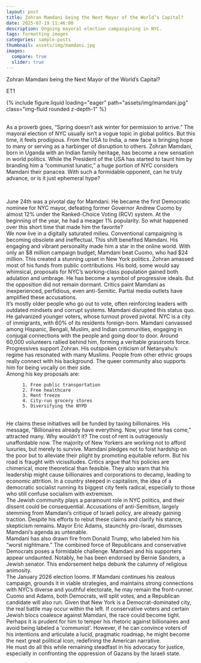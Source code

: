 ```yaml
---
layout: post
title: Zohran Mamdani being the Next Mayor of the World’s Capital?
date: 2025-07-19 11:46:00
description: Ongoing mayoral election campaigining in NYC.
tags: formatting images
categories: sample-posts
thumbnail: assets/img/mamdani.jpg
images:
  compare: true
  slider: true
---
```


Zohran Mamdani being the Next Mayor of the World’s Capital?

ET1

<div class="row mt-3">
    <div class="col-sm mt-3 mt-md-0">
        {% include figure.liquid loading="eager" path="assets/img/mamdani.jpg" class="img-fluid rounded z-depth-1" %}
</div>
  
<br>
  
As a proverb goes, “Spring doesn’t ask winter for permission to arrive.” The mayoral election of NYC usually isn’t a vogue topic in global politics. But this time, it feels prodigious. From the USA to India, a new face is bringing hope to many or serving as a harbinger of disruption to others. Zohran Mamdani, born in Uganda with an Indian family heritage, has become a new sensation in world politics. While the President of the USA has started to taunt him by branding him a “communist lunatic,” a huge portion of NYC considers Mamdani their panacea. With such a formidable opponent, can he truly advance, or is it just ephemeral hype?

<br>

June 24th was a pivotal day for Mamdani. He became the first Democratic nominee for NYC mayor, defeating former Governor Andrew Cuomo by almost 12% under the Ranked-Choice Voting (RCV) system. At the beginning of the year, he had a meager 1% popularity. So what happened over this short time that made him the favorite?
<br>
We now live in a digitally saturated milieu. Conventional campaigning is becoming obsolete and ineffectual. This shift benefited Mamdani. His engaging and vibrant personality made him a star in the online world. With only an $8 million campaign budget, Mamdani beat Cuomo, who had $24 million. This created a stunning upset in New York politics. Zohran amassed most of his funds from public contributions. His bold, some would say whimsical, proposals for NYC’s working-class population gained both adulation and umbrage. He has become a symbol of progressive ideals. But the opposition did not remain dormant. Critics paint Mamdani as inexperienced, perfidious, even anti-Semitic. Partial media outlets have amplified these accusations.
<br>
It’s mostly older people who go out to vote, often reinforcing leaders with outdated mindsets and corrupt systems. Mamdani disrupted this status quo. He galvanized younger voters, whose turnout proved pivotal. NYC is a city of immigrants, with 60% of its residents foreign-born. Mamdani canvassed among Hispanic, Bengali, Muslim, and Indian communities, engaging in conjugal connections with the people and going door to door. Around 60,000 volunteers rallied behind him, forming a veritable grassroots force. Progressives support Zohran. His outspoken criticism of Netanyahu’s regime has resonated with many Muslims. People from other ethnic groups really connect with his background. The queer community also supports him for being vocally on their side.
<br>
Among his key proposals are:

          1. Free public transportation
          2. Free healthcare
          3. Rent freeze
          4. City-run grocery stores
          5. Diversifying the NYPD
<br>          
He claims these initiatives will be funded by taxing billionaires. His message, “Billionaires already have everything. Now, your time has come,” attracted many. Why wouldn’t it? The cost of rent is outrageously unaffordable now. The majority of New Yorkers are working not to afford luxuries, but merely to survive. Mamdani pledges not to foist hardship on the poor but to alleviate their plight by promoting equitable reform.
But his road is fraught with vicissitudes. Critics argue that his policies are chimerical, more theoretical than feasible. They also warn that his leadership might cause billionaires and corporations to decamp, leading to economic attrition. In a country steeped in capitalism, the idea of a democratic socialist running its biggest city feels radical, especially to those who still confuse socialism with extremism.
<br>
The Jewish community plays a paramount role in NYC politics, and their dissent could be consequential. Accusations of anti-Semitism, largely stemming from Mamdani’s critique of Israeli policy, are already gaining traction. Despite his efforts to rebut these claims and clarify his stance, skepticism remains. Mayor Eric Adams, staunchly pro-Israel, dismisses Mamdani’s agenda as untenable.
<br>
Mamdani has also drawn fire from Donald Trump, who labeled him his “worst nightmare.” The combined force of Republicans and conservative Democrats poses a formidable challenge. Mamdani and his supporters appear undaunted. Notably, he has been endorsed by Bernie Sanders, a Jewish senator. This endorsement helps debunk the calumny of religious animosity.
<br>
The January 2026 election looms. If Mamdani continues his zealous campaign, grounds it in viable strategies, and maintains strong connections with NYC’s diverse and youthful electorate, he may remain the front-runner. Cuomo and Adams, both Democrats, will split votes, and a Republican candidate will also run. Given that New York is a Democrat-dominated city, the real battle may occur within the left. If conservative voters and certain Jewish blocs coalesce against Mamdani, the race could become tight. Perhaps it is prudent for him to temper his rhetoric against billionaires and avoid being labeled a 'communist'. However, if he can convince voters of his intentions and articulate a lucid, pragmatic roadmap, he might become the next great political icon, redefining the American narrative.
<br>
He must do all this while remaining steadfast in his advocacy for justice, especially in confronting the oppression of Gazans by the Israeli state.
